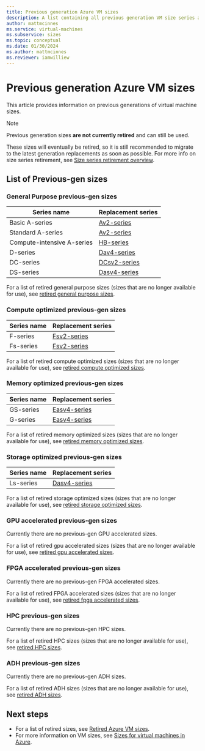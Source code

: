 ```yaml
---
title: Previous generation Azure VM sizes 
description: A list containing all previous generation VM size series and their replacement series.
author: mattmcinnes
ms.service: virtual-machines
ms.subservice: sizes
ms.topic: conceptual
ms.date: 01/30/2024
ms.author: mattmcinnes
ms.reviewer: iamwilliew
---
```


# Previous generation Azure VM sizes 

This article provides information on previous generations of virtual machine sizes.

> [!NOTE]
> Previous generation sizes **are not currently retired** and can still be used. 
> 
> These sizes will eventually be retired, so it is still recommended to migrate to the latest generation replacements as soon as possible. For more info on size series retirement, see [Size series retirement overview](./retirement_overview.md).

## List of Previous-gen sizes

### General Purpose previous-gen sizes

|Series name        |Replacement series  |
|-------------------|--------------------|
| Basic A-series    | [Av2-series](../av2-series.md) |
| Standard A-series | [Av2-series](../av2-series.md) |
| Compute-intensive A-series | [HB-series](../hb-series.md) |
| D-series          | [Dav4-series](../dav4-dasv4-series.md) |
| DC-series         | [DCsv2-series](../dcv2-series.md) |
| DS-series         | [Dasv4-series](../dav4-dasv4-series.md) |

For a list of retired general purpose sizes (sizes that are no longer available for use), see [retired general purpose sizes](./retired_sizes_list.md#general-purpose-retired-sizes).

### Compute optimized previous-gen sizes

|Series name       |Replacement series  |
|------------------|--------------------|
| F-series       | [Fsv2-series](../fsv2-series.md) |
| Fs-series      | [Fsv2-series](../fsv2-series.md) |

For a list of retired compute optimized sizes (sizes that are no longer available for use), see [retired compute optimized sizes](./retired_sizes_list.md#compute-optimized-retired-sizes).

### Memory optimized previous-gen sizes

|Series name       |Replacement series  |
|------------------|--------------------|
| GS-series        | [Easv4-series](../eav4-easv4-series.md) |
| G-series         | [Easv4-series](../eav4-easv4-series.md) |

For a list of retired memory optimized sizes (sizes that are no longer available for use), see [retired memory optimized sizes](./retired_sizes_list.md#memory-optimized-retired-sizes).

### Storage optimized previous-gen sizes

|Series name       |Replacement series  |
|------------------|--------------------|
| Ls-series        | [Dasv4-series](../lsv2-series.md) |

For a list of retired storage optimized sizes (sizes that are no longer available for use), see [retired storage optimized sizes](./retired_sizes_list.md#storage-optimized-retired-sizes).

### GPU accelerated previous-gen sizes

Currently there are no previous-gen GPU accelerated sizes.

For a list of retired gpu accelerated sizes (sizes that are no longer available for use), see [retired gpu accelerated sizes](./retired_sizes_list.md#gpu-accelerated-retired-sizes).

### FPGA accelerated previous-gen sizes

Currently there are no previous-gen FPGA accelerated sizes.

For a list of retired FPGA accelerated sizes (sizes that are no longer available for use), see [retired fpga accelerated sizes](./retired_sizes_list.md#fpga-accelerated-retired-sizes).

### HPC previous-gen sizes

Currently there are no previous-gen HPC sizes.

For a list of retired HPC sizes (sizes that are no longer available for use), see [retired HPC sizes](./retired_sizes_list.md#hpc-retired-sizes).

### ADH previous-gen sizes

Currently there are no previous-gen ADH sizes.

For a list of retired ADH sizes (sizes that are no longer available for use), see [retired ADH sizes](./retired_sizes_list.md#adh-retired-sizes).

## Next steps
- For a list of retired sizes, see [Retired Azure VM sizes](./retired_sizes_list.md).
- For more information on VM sizes, see [Sizes for virtual machines in Azure](../sizes.md).

